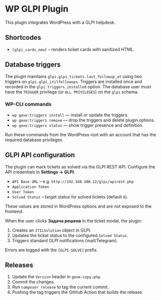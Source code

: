 # WP GLPI Plugin

This plugin integrates WordPress with a GLPI helpdesk.

## Shortcodes

- `[glpi_cards_new]` – renders ticket cards with sanitized HTML.

## Database triggers

The plugin maintains `glpi.glpi_tickets.last_followup_at` using two triggers on `glpi.glpi_itilfollowups`.
Triggers are installed once and recorded in the `glpi_triggers_installed` option.
The database user must have the `TRIGGER` privilege (or `ALL PRIVILEGES`) on the `glpi` schema.

### WP-CLI commands

* `wp gexe:triggers install` — install or update the triggers.
* `wp gexe:triggers remove` — drop the triggers and delete plugin options.
* `wp gexe:triggers status` — show trigger presence and definition.

Run these commands from the WordPress root with an account that has the required database privileges.

## GLPI API configuration

The plugin can mark tickets as solved via the GLPI REST API. Configure the API credentials in **Settings → GLPI**:

* `API Base URL` – e.g. `http://192.168.100.12/glpi/apirest.php`
* `Application Token`
* `User Token`
* `Solved Status` – target status for solved tickets (default `6`).

These values are stored in WordPress options and are not exposed to the frontend.

When the user clicks **Задача решена** in the ticket modal, the plugin:

1. Creates an `ITILSolution` object in GLPI.
2. Updates the ticket status to the configured `Solved Status`.
3. Triggers standard GLPI notifications (mail/Telegram).

Errors are logged with the `[GLPI-SOLVE]` prefix.

## Releases

1. Update the `Version` header in `gexe-copy.php`.
2. Commit the changes.
3. Run `composer release` to tag the current commit.
4. Pushing the tag triggers the GitHub Action that builds the release.
